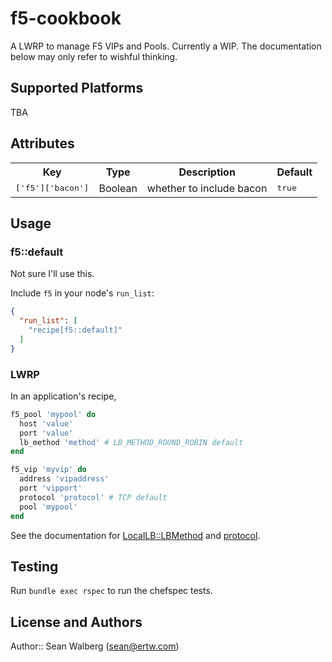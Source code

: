 # f5-cookbook

A LWRP to manage F5 VIPs and Pools. Currently a WIP. The documentation below may only refer to wishful thinking.

## Supported Platforms

TBA

## Attributes

<table>
  <tr>
    <th>Key</th>
    <th>Type</th>
    <th>Description</th>
    <th>Default</th>
  </tr>
  <tr>
    <td><tt>['f5']['bacon']</tt></td>
    <td>Boolean</td>
    <td>whether to include bacon</td>
    <td><tt>true</tt></td>
  </tr>
</table>

## Usage

### f5::default

Not sure I'll use this.

Include `f5` in your node's `run_list`:

```json
{
  "run_list": [
    "recipe[f5::default]"
  ]
}
```

### LWRP

In an application's recipe,

```Ruby
f5_pool 'mypool' do
  host 'value'
  port 'value'
  lb_method 'method' # LB_METHOD_ROUND_ROBIN default
end

f5_vip 'myvip' do
  address 'vipaddress'
  port 'vipport'
  protocol 'protocol' # TCP default
  pool 'mypool'
end
```

See the documentation for [LocalLB::LBMethod](https://devcentral.f5.com/wiki/iControl.LocalLB__LBMethod.ashx) and [protocol](https://devcentral.f5.com/wiki/iControl.Common__ProtocolType.ashx).

## Testing

Run `bundle exec rspec` to run the chefspec tests.

## License and Authors

Author:: Sean Walberg (<sean@ertw.com>)
